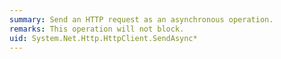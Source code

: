 ```yaml
---
summary: Send an HTTP request as an asynchronous operation.
remarks: This operation will not block.
uid: System.Net.Http.HttpClient.SendAsync*
---
```

